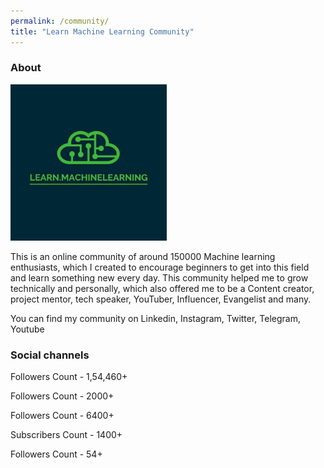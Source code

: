 ```yaml
---
permalink: /community/
title: "Learn Machine Learning Community"
---
```


### About


<img src="/assets/images/logo.jpg" width="250" height="250">

This is an online community of around 150000 Machine learning enthusiasts, which I created to encourage beginners to get into this field and learn something new every day. This community helped me to grow technically and personally, which also offered me to be a Content creator, project mentor, tech speaker, YouTuber, Influencer, Evangelist and many.

You can find my community on Linkedin, Instagram, Twitter, Telegram, Youtube

### Social channels


<a href="https://www.instagram.com/learn.machinelearning/"  class="btn btn-info" role="button" target="_blank"> <i class="fa fa-instagram fa-6x" aria-hidden="true"></i></a>  Followers Count - 1,54,460+

<a href="https://www.linkedin.com/company/learn-machine-learning/"  class="btn btn-info" role="button" target="_blank"> <i class="fa fa-linkedin fa-6x" aria-hidden="true"></i></a>  Followers Count - 2000+

<a href="https://t.me/LearnDotMachineLearning"  class="btn btn-info" role="button" target="_blank"> <i class="fa fa-telegram fa-6x" aria-hidden="true"></i></a>  Followers Count - 6400+

<a href="https://www.youtube.com/c/LearnMachineLearning"  class="btn btn-info" role="button" target="_blank"> <i class="fa fa-youtube fa-6x" aria-hidden="true"></i></a>  Subscribers Count - 1400+

<a href="https://twitter.com/LearnMachineLe4"  class="btn btn-info" role="button" target="_blank"> <i class="fa fa-twitter fa-6x" aria-hidden="true"></i></a>  Followers Count - 54+






